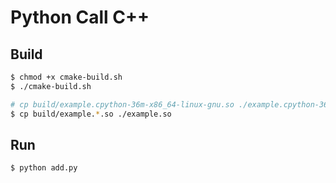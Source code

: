 # Python Call C++

## Build

```bash
$ chmod +x cmake-build.sh
$ ./cmake-build.sh

# cp build/example.cpython-36m-x86_64-linux-gnu.so ./example.cpython-36m-x86_64-linux-gnu.so
$ cp build/example.*.so ./example.so
```

## Run

```bash
$ python add.py
```
